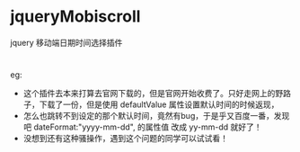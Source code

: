 # jqueryMobiscroll
jquery 移动端日期时间选择插件
#
eg:
* 这个插件去本来打算去官网下载的，但是官网开始收费了。只好走网上的野路子，下载了一份，但是使用 defaultValue 属性设置默认时间的时候返现，
* 怎么也跳转不到设定的那个默认时间，竟然有bug，于是乎又百度一番，发现吧 dateFormat:"yyyy-mm-dd", 的属性值 改成 yy-mm-dd 就好了！
* 没想到还有这种骚操作，遇到这个问题的同学可以试试看！